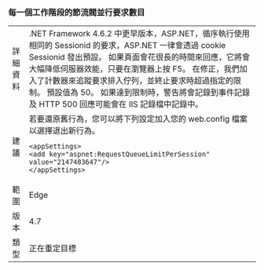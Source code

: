 ### <a name="throttle-concurrent-requests-per-session"></a>每一個工作階段的節流閥並行要求數目

|   |   |
|---|---|
|詳細資料|.NET Framework 4.6.2 中更早版本，ASP.NET，循序執行使用相同的 Sessionid 的要求，ASP.NET 一律會透過 cookie Sessionid 發出預設。 如果頁面會花很長的時間來回應，它將會大幅降低伺服器效能，只要在瀏覽器上按 F5。 在修正，我們加入了計數器來追蹤要求排入佇列，並終止要求時超過指定的限制。 預設值為 50。 如果達到限制時，警告將會記錄到事件記錄及 HTTP 500 回應可能會在 IIS 記錄檔中記錄中。|
|建議|若要還原舊行為，您可以將下列設定加入您的 web.config 檔案以選擇退出新行為。<pre><code class="language-xml">&lt;appSettings&gt;&#13;&#10;&lt;add key=&quot;aspnet:RequestQueueLimitPerSession&quot; value=&quot;2147483647&quot;/&gt;&#13;&#10;&lt;/appSettings&gt;&#13;&#10;</code></pre>|
|範圍|Edge|
|版本|4.7|
|類型|正在重定目標|

